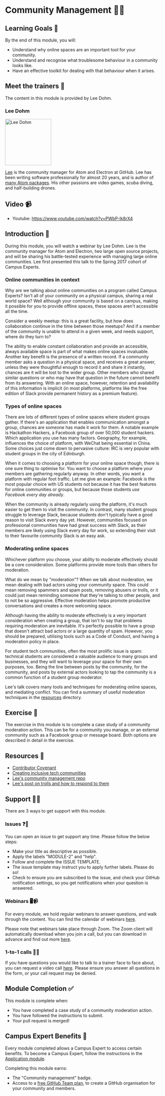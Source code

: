 # Community Management 💬😈

## Learning Goals 🥅

By the end of this module, you will:
- Understand why online spaces are an important tool for your community.
- Understand and recognise what troublesome behaviour in a community looks like.
- Have an effective toolkit for dealing with that behaviour when it arises.

## Meet the trainers 🍎

The content in this module is provided by Lee Dohm.

### Lee Dohm
<img src="https://github.com/lee-dohm.png" href="https://github.com/lee-dohm" title="Lee Dohm" width="150"></img>

[Lee](http://www.lee-dohm.com/about/) is the community manager for Atom and Electron at GitHub. Lee has been writing software professionally for almost 20 years, and is author of [many Atom packages](https://atom.io/users/lee-dohm). His other passions are video games, scuba diving, and half-building drones.

## Video 📹

- Youtube: https://www.youtube.com/watch?v=PWbP-lk8rX4

## Introduction 👋

During this module, you will watch a webinar by Lee Dohm. Lee is the community manager for Atom and Electron, two large open source projects, and will be sharing his battle-tested experience with managing large online communities. Lee first presented this talk to the Spring 2017 cohort of Campus Experts.

### Online communities in context

Why are we talking about online communities on a program called Campus Experts? Isn't all of your community on a physical campus, sharing a real world space? Well although your community is based on a campus, making it possible for you to provide offline spaces, these spaces aren't accessible all the time.

Consider a weekly meetup: this is a great facility, but how does collaboration continue in the time between those meetups? And if a member of the community is unable to attend in a given week, and needs support, where do they turn to?

The ability to enable constant collaboration and provide an accessible, always available space is part of what makes online spaces invaluable. Another key benefit is the presence of a written record. If a community member asks a question in a physical space, and receives a great answer, unless they were thoughtful enough to record it and share it instantly, chances are it will be lost to the wider group. Other members who shared similar questions or who may have that question in the future cannot benefit from its answering. With an online space, however, retention and availability of this information is implicit (in most platforms, platforms like the free edition of Slack provide permanent history as a premium feature).

### Types of online spaces

There are lots of different types of online spaces where student groups gather. If there's an application that enables communication amongst a group, chances are someone has made it work for them. A notable example is Hackathon Hackers, a Facebook group of over 50,000 student hackers. Which application you use has many factors. Geography, for example, influences the choice of platform, with WeChat being essential in China. Some choices just come down to pervasive culture: IRC is very popular with student groups in the city of Edinburgh.

When it comes to choosing a platform for your online space though, there is one sure thing to optimise for. You want to choose a platform where your members are gathering regularly anyway. In other words, you want a platform with regular foot traffic. Let me give an example: Facebook is the most popular choice with US students not because it has the best features for online communities or groups, but because those students _use Facebook every day already_.

When the community is already regularly using the platform, it's much easier to get them to visit the community. In contrast, many student groups struggle to leverage Slack, because students don't typically have a good reason to visit Slack every day yet. However, communities focused on professional communities have had great success with Slack, as their members are likely using Slack every day for work, so extending their visit to their favourite community Slack is an easy ask.

### Moderating online spaces

Whichever platform you choose, your ability to moderate effectively should be a core consideration. Some platforms provide more tools than others for moderation.

What do we mean by "moderation"? When we talk about moderation, we mean dealing with bad actors using your community space. This could mean removing spammers and spam posts, removing abusers or trolls, or it could just mean reminding someone that they're talking to other people, and to not be so aggressive. Effective moderation helps promote productive conversations and creates a more welcoming space.

Although having the ability to moderate effectively is a very important consideration when creating a group, that isn't to say that problems requiring moderation are inevitable. It's perfectly possible to have a group that doesn't attract bad actors or a large quantity of spam. However, you should be prepared, utilising tools such as a Code of Conduct, and having a moderation policy in place.

For student tech communities, often the most prolific issue is spam: technical students are considered a valuable audience to many groups and businesses, and they will want to leverage your space for their own purposes, too. Being the line between posts by the community, for the community, and posts by external actors looking to tap the community is a common function of a student group moderator.

Lee's talk covers many tools and techniques for moderating online spaces, and mediating conflict. You can find a summary of useful moderation techniques in the [resources](resources/) directory.

## Exercise 📝

The exercise in this module is to complete a case study of a community moderation action. This can be for a community you manage, or an external community such as a Facebook group or message board. Both options are described in detail in the exercise.

## Resources 📖

- [Contributor Covenant](http://contributor-covenant.org/)
- [Creating inclusive tech communities](https://medium.com/samsung-internet-dev/creating-inclusive-tech-communities-e08ee73b4fa1)
- [Lee's community management repo](https://github.com/lee-dohm/community-manager)
- [Lee's post on trolls and how to respond to them](http://www.lee-dohm.com/2017/02/03/troll-tactics-and-responses/)

## Support 🙋🏿

There are 3 ways to get support with this module.

### Issues ❓💬

You can open an issue to get support any time. Please follow the below steps:
- Make your title as descriptive as possible.
- Apply the labels "MODULE-2" and "help".
- Follow and complete the ISSUE TEMPLATE.
- The issue template may instruct you to apply further labels. Please do so!
- Check to ensure you are subscribed to the issue, and check your GitHub notification settings, so you get notifications when your question is answered.

### Webinars 🖥📹

For every module, we hold regular webinars to answer questions, and walk through the content.
You can find the calendar of webinars [here](https://calendar.google.com/calendar/ical/github.com_ei82gchda2egevr7aukq6uj1f0%40group.calendar.google.com/public/basic.ics).  

Please note that webinars take place through Zoom. The Zoom client will automatically download when you join a call, but you can download in advance and find out more [here](https://zoom.us/download).

### 1-to-1 calls 💖📞

If you have questions you would like to talk to a trainer face to face about, you can request a video call [here](ttps://calendly.com/joenash/campus-experts-support). Please ensure you answer all questions in the form, or your call request may be denied.

## Module Completion ✅

This module is complete when:
- You have completed a case study of a community moderation action.
- You have followed the instructions to submit.
- Your pull request is merged!

## Campus Expert Benefits 🥇

Every module completed allows a Campus Expert to access certain benefits. To become a Campus Expert, follow the instructions in the [Application module](../n+1-application/README.md).

Completing this module earns:
- The "Community management" badge.
- Access to a [free GitHub Team plan](https://github.com/pricing/team), to create a GitHub organisation for your community and members.
